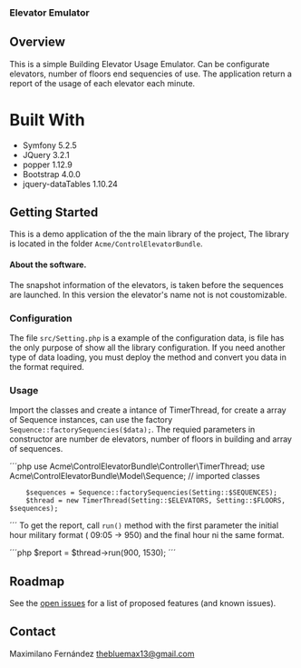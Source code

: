 ### Elevator Emulator

## Overview

This is a simple Building Elevator Usage Emulator. 
Can be configurate elevators, number of floors end sequencies of use.
The application return a report of the usage of each elevator each minute.

# Built With

- Symfony 5.2.5
- JQuery 3.2.1
- popper 1.12.9
- Bootstrap 4.0.0
- jquery-dataTables 1.10.24

## Getting Started

This is a demo application of the the main library of the project, The library is located  in the folder `Acme/ControlElevatorBundle`.

#### About the software.

The  snapshot information of the elevators, is taken before the sequences are launched. 
In this version the elevator's name not is not coustomizable.



### Configuration

The file `src/Setting.php` is a example of the configuration data, is file has the only purpose of show all the library configuration. If you need another type of data loading, you must deploy the method and convert you data in the format required.

### Usage

Import the classes and create a intance of TimerThread, for create a array of Sequence instances, can use the factory `Sequence::factorySequencies($data);`. The requied parameters in constructor are number de elevators, number of floors in building and array of sequences.

´´´php
use Acme\ControlElevatorBundle\Controller\TimerThread;
use Acme\ControlElevatorBundle\Model\Sequence;
// imported classes

        $sequences = Sequence::factorySequencies(Setting::$SEQUENCES);
        $thread = new TimerThread(Setting::$ELEVATORS, Setting::$FLOORS, $sequences);

´´´
To get the report, call `run()` method with the first parameter the initial hour military format ( 09:05 -> 950) and the final hour ni the same format. 

´´´php
$report = $thread->run(900, 1530);
´´´
## Roadmap
See the [open issues](https://github.com/othneildrew/Best-README-Template/issues) for a list of proposed features (and known issues).

## Contact

Maximilano Fernández thebluemax13@gmail.com
